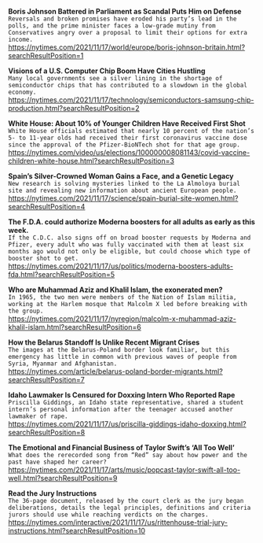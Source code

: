 **Boris Johnson Battered in Parliament as Scandal Puts Him on Defense**\
`Reversals and broken promises have eroded his party’s lead in the polls, and the prime minister faces a low-grade mutiny from Conservatives angry over a proposal to limit their options for extra income.`\
https://nytimes.com/2021/11/17/world/europe/boris-johnson-britain.html?searchResultPosition=1

**Visions of a U.S. Computer Chip Boom Have Cities Hustling**\
`Many local governments see a silver lining in the shortage of semiconductor chips that has contributed to a slowdown in the global economy.`\
https://nytimes.com/2021/11/17/technology/semiconductors-samsung-chip-production.html?searchResultPosition=2

**White House: About 10% of Younger Children Have Received First Shot**\
`White House officials estimated that nearly 10 percent of the nation’s 5- to 11-year olds had received their first coronavirus vaccine dose since the approval of the Pfizer-BioNTech shot for that age group.`\
https://nytimes.com/video/us/elections/100000008081143/covid-vaccine-children-white-house.html?searchResultPosition=3

**Spain’s Silver-Crowned Woman Gains a Face, and a Genetic Legacy**\
`New research is solving mysteries linked to the La Almoloya burial site and revealing new information about ancient European people.`\
https://nytimes.com/2021/11/17/science/spain-burial-site-women.html?searchResultPosition=4

**The F.D.A. could authorize Moderna boosters for all adults as early as this week.**\
`If the C.D.C. also signs off on broad booster requests by Moderna and Pfizer, every adult who was fully vaccinated with them at least six months ago would not only be eligible, but could choose which type of booster shot to get.`\
https://nytimes.com/2021/11/17/us/politics/moderna-boosters-adults-fda.html?searchResultPosition=5

**Who are Muhammad Aziz and Khalil Islam, the exonerated men?**\
`In 1965, the two men were members of the Nation of Islam militia, working at the Harlem mosque that Malcolm X led before breaking with the group.`\
https://nytimes.com/2021/11/17/nyregion/malcolm-x-muhammad-aziz-khalil-islam.html?searchResultPosition=6

**How the Belarus Standoff Is Unlike Recent Migrant Crises**\
`The images at the Belarus-Poland border look familiar, but this emergency has little in common with previous waves of people from Syria, Myanmar and Afghanistan.`\
https://nytimes.com/article/belarus-poland-border-migrants.html?searchResultPosition=7

**Idaho Lawmaker Is Censured for Doxxing Intern Who Reported Rape**\
`Priscilla Giddings, an Idaho state representative, shared a student intern’s personal information after the teenager accused another lawmaker of rape.`\
https://nytimes.com/2021/11/17/us/priscilla-giddings-idaho-doxxing.html?searchResultPosition=8

**The Emotional and Financial Business of Taylor Swift’s ‘All Too Well’**\
`What does the rerecorded song from “Red” say about how power and the past have shaped her career?`\
https://nytimes.com/2021/11/17/arts/music/popcast-taylor-swift-all-too-well.html?searchResultPosition=9

**Read the Jury Instructions**\
`The 36-page document, released by the court clerk as the jury began deliberations, details the legal principles, definitions and criteria jurors should use while reaching verdicts on the charges.`\
https://nytimes.com/interactive/2021/11/17/us/rittenhouse-trial-jury-instructions.html?searchResultPosition=10


